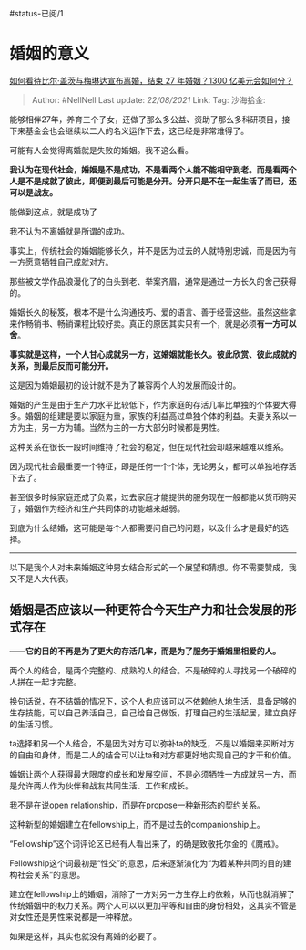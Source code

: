 #status-已阅/1 
# 婚姻的意义

[如何看待比尔·盖茨与梅琳达宣布离婚，结束 27 年婚姻？1300 亿美元会如何分？](https://www.zhihu.com/question/457737040/answer/1867804357)

> Author: #NellNell
> Last update: *22/08/2021*
> Link:
> Tag:
> 沙海拾金:

能够相伴27年，养育三个子女，还做了那么多公益、资助了那么多科研项目，接下来基金会也会继续以二人的名义运作下去，这已经是非常难得了。

可能有人会觉得离婚就是失败的婚姻。我不这么看。

**我认为在现代社会，婚姻是不是成功，不是看两个人能不能相守到老。而是看两个人是不是成就了彼此，即便到最后可能是分开。分开只是不在一起生活了而已，还可以是战友。**

能做到这点，就是成功了

我不认为不离婚就是所谓的成功。

事实上，传统社会的婚姻能够长久，并不是因为过去的人就特别忠诚，而是因为有一方愿意牺牲自己成就对方。

那些被文学作品浪漫化了的白头到老、举案齐眉，通常是通过一方长久的舍己获得的。

婚姻长久的秘笈，根本不是什么沟通技巧、爱的语言、善于经营这些。虽然这些拿来作畅销书、畅销课程比较好卖。真正的原因其实只有一个，就是必须**有一方可以舍**。

**事实就是这样，一个人甘心成就另一方，这婚姻就能长久。彼此欣赏、彼此成就的关系，到最后反而可能分开。**

这是因为婚姻最初的设计就不是为了兼容两个人的发展而设计的。

婚姻的产生是由于生产力水平比较低下，作为家庭的存活几率比单独的个体要大得多。婚姻的组建是要以家庭为重，家族的利益高过单独个体的利益。夫妻关系以一方为主，另一方为辅。当然为主的一方大部分时候都是男性。

这种关系在很长一段时间维持了社会的稳定，但在现代社会却越来越难以维系。

因为现代社会最重要一个特征，即是任何一个个体，无论男女，都可以单独地存活下去了。

甚至很多时候家庭还成了负累，过去家庭才能提供的服务现在一般都能以货币购买了，婚姻作为经济和生产共同体的功能越来越弱。

到底为什么结婚，这可能是每个人都需要问自己的问题，以及什么才是最好的选择。

---

以下是我个人对未来婚姻这种男女结合形式的一个展望和猜想。你不需要赞成，我又不是人大代表。

## 婚姻是否应该以一种更符合今天生产力和社会发展的形式存在

**——它的目的不再是为了更大的存活几率，而是为了服务于婚姻里相爱的人。**

两个人的结合，是两个完整的、成熟的人的结合。不是破碎的人寻找另一个破碎的人拼在一起才完整。

换句话说，在不结婚的情况下，这个人也应该可以不依赖他人地生活，具备足够的生存技能，可以自己养活自己，自己给自己做饭，打理自己的生活起居，建立良好的生活习惯。

ta选择和另一个人结合，不是因为对方可以弥补ta的缺乏，不是以婚姻来买断对方的自由和身体，而是二人的结合可以让ta和对方都更好地实现自己的才干和价值。

婚姻让两个人获得最大限度的成长和发展空间，不是必须牺牲一方成就另一方，而是允许两人作为伙伴和战友共同生活、工作和成长。

我不是在说open relationship，而是在propose一种新形态的契约关系。

这种新型的婚姻建立在fellowship上，而不是过去的companionship上。

“Fellowship”这个词评论区已经有人看出来了，的确是致敬托尔金的《魔戒》。

Fellowship这个词最初是“性交”的意思，后来逐渐演化为“为着某种共同的目的建构社会关系”的意思。

建立在fellowship上的婚姻，消除了一方对另一方生存上的依赖，从而也就消解了传统婚姻中的权力关系。两个人可以以更加平等和自由的身份相处，这其实不管是对女性还是男性来说都是一种释放。

如果是这样，其实也就没有离婚的必要了。
